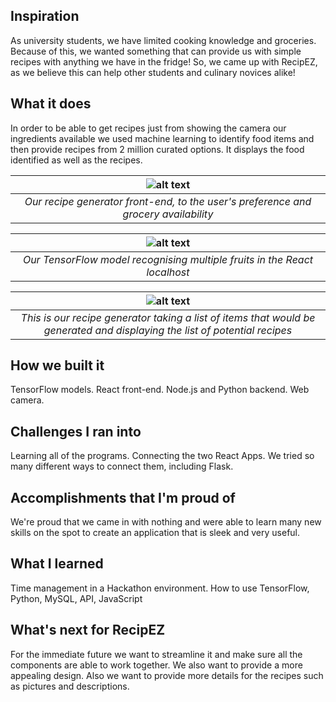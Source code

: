 
## Inspiration
As university students, we have limited cooking knowledge and groceries. Because of this, we wanted something that can provide us with simple recipes with anything we have in the fridge! So, we came up with RecipEZ, as we believe this can help other students and culinary novices alike!

## What it does
In order to be able to get recipes just from showing the camera our ingredients available we used machine learning to identify food items and then provide recipes from 2 million curated options. It displays the food identified as well as the recipes.

|![alt text](https://github.com/itsmeihua/RecipEZ/blob/master/recipes.png)|
|:--:| 
| *Our recipe generator front-end, to the user's preference and grocery availability* |

|![alt text](https://github.com/itsmeihua/RecipEZ/blob/master/Eyes.png)|
|:--:| 
| *Our TensorFlow model recognising multiple fruits in the React localhost* |

|![alt text](https://github.com/itsmeihua/RecipEZ/blob/master/console.png)|
|:--:| 
| *This is our recipe generator taking a list of items that would be generated and displaying the list of potential recipes* |


## How we built it
TensorFlow models. React front-end. Node.js and Python backend. Web camera.

## Challenges I ran into
Learning all of the programs. Connecting the two React Apps. We tried so many different ways to connect them, including Flask.

## Accomplishments that I'm proud of
We're proud that we came in with nothing and were able to learn many new skills on the spot to create an application that is sleek and very useful.

## What I learned
Time management in a Hackathon environment. How to use TensorFlow, Python, MySQL, API, JavaScript

## What's next for RecipEZ
For the immediate future we want to streamline it and make sure all the components are able to work together. We also want to provide a more appealing design. Also we want to provide more details for the recipes such as pictures and descriptions.
